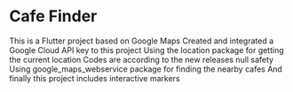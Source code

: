 # Cafe Finder

This is a Flutter project based on Google Maps
Created and integrated a Google Cloud API key to this project
Using the location package for getting the current location 
Codes are according to the new releases null safety
Using google_maps_webservice package for finding the nearby cafes 
And finally this project includes interactive markers
